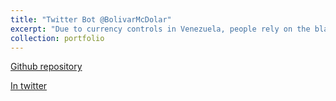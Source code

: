 ```yaml
---
title: "Twitter Bot @BolivarMcDolar"
excerpt: "Due to currency controls in Venezuela, people rely on the black market for currency exchange.  This Twitter Bot posts regularly the conversion rate between the Venezuelan currency and the US Dollar based on the latest Bitcoin transactions in  [https://localbitcoins.com](https://localbitcoins.com).  <br/><img src='/images/bolivar.png' height="42" width="42">"
collection: portfolio
---
```


  [Github repository](https://github.com/celis/dolar_bitcoin )

  [In twitter]( https://twitter.com/BolivarMcDolar) 
